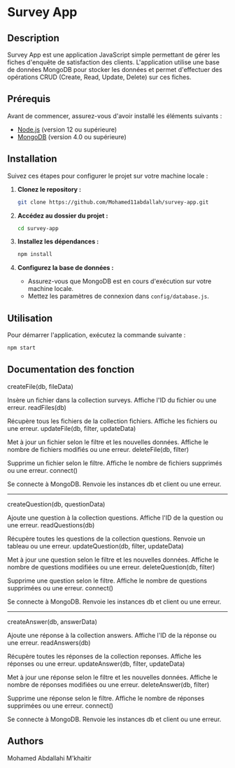 # Survey App

## Description

Survey App est une application JavaScript simple permettant de gérer les fiches d'enquête de satisfaction des clients. L'application utilise une base de données MongoDB pour stocker les données et permet d'effectuer des opérations CRUD (Create, Read, Update, Delete) sur ces fiches.

## Prérequis

Avant de commencer, assurez-vous d'avoir installé les éléments suivants :

- [Node.js](https://nodejs.org/) (version 12 ou supérieure)
- [MongoDB](https://www.mongodb.com/try/download/community) (version 4.0 ou supérieure)

## Installation

Suivez ces étapes pour configurer le projet sur votre machine locale :

1. **Clonez le repository :**

    ```bash
    git clone https://github.com/Mohamed11abdallah/survey-app.git
    ```

2. **Accédez au dossier du projet :**

    ```bash
    cd survey-app
    ```

3. **Installez les dépendances :**

    ```bash
    npm install
    ```

4. **Configurez la base de données :**

    - Assurez-vous que MongoDB est en cours d'exécution sur votre machine locale.
    - Mettez les paramètres de connexion dans `config/database.js`.

## Utilisation

Pour démarrer l'application, exécutez la commande suivante :

```bash
npm start
```

## Documentation des fonction

createFile(db, fileData)

Insère un fichier dans la collection surveys. Affiche l'ID du fichier ou une erreur.
readFiles(db)

Récupère tous les fichiers de la collection fichiers. Affiche les fichiers ou une erreur.
updateFile(db, filter, updateData)

Met à jour un fichier selon le filtre et les nouvelles données. Affiche le nombre de fichiers modifiés ou une erreur.
deleteFile(db, filter)

Supprime un fichier selon le filtre. Affiche le nombre de fichiers supprimés ou une erreur.
connect()

Se connecte à MongoDB. Renvoie les instances db et client ou une erreur.

--------------------

createQuestion(db, questionData)

Ajoute une question à la collection questions. Affiche l'ID de la question ou une erreur.
readQuestions(db)

Récupère toutes les questions de la collection questions. Renvoie un tableau ou une erreur.
updateQuestion(db, filter, updateData)

Met à jour une question selon le filtre et les nouvelles données. Affiche le nombre de questions modifiées ou une erreur.
deleteQuestion(db, filter)

Supprime une question selon le filtre. Affiche le nombre de questions supprimées ou une erreur.
connect()

Se connecte à MongoDB. Renvoie les instances db et client ou une erreur.



---------------------

createAnswer(db, answerData)

Ajoute une réponse à la collection answers. Affiche l'ID de la réponse ou une erreur.
readAnswers(db)

Récupère toutes les réponses de la collection reponses. Affiche les réponses ou une erreur.
updateAnswer(db, filter, updateData)

Met à jour une réponse selon le filtre et les nouvelles données. Affiche le nombre de réponses modifiées ou une erreur.
deleteAnswer(db, filter)

Supprime une réponse selon le filtre. Affiche le nombre de réponses supprimées ou une erreur.
connect()

Se connecte à MongoDB. Renvoie les instances db et client ou une erreur.



## Authors

Mohamed Abdallahi M'khaitir
